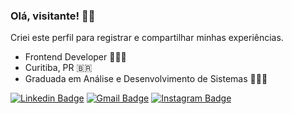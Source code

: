 ### Olá, visitante! 🤘🏼

Criei este perfil para registrar e compartilhar minhas experiências.

- Frontend Developer 👩🏻‍💻
- Curitiba, PR 🇧🇷
- Graduada em Análise e Desenvolvimento de Sistemas 👩🏻‍🎓<br />

[![Linkedin Badge](https://img.shields.io/badge/-LinkedIn-blue?style=flat-square&logo=Linkedin&logoColor=white&link=https://www.linkedin.com/in/cardosofvanessa/)](https://www.linkedin.com/in/cardosofvanessa/) 
[![Gmail Badge](https://img.shields.io/badge/-Gmail-gray?style=flat-square&logo=Gmail&logoColor=white&link=mailto:cardosovanessafs@gmail.com)](mailto:cardosovanessafs@gmail.com) 
[![Instagram Badge](https://img.shields.io/badge/-Instagram-violet?style=flat-square&logo=Instagram&logoColor=white&link=https://www.instagram.com/vcardoso_/)](https://www.instagram.com/vcardoso_/)
